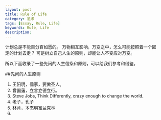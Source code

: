 ```yaml
---
layout: post
title: Rule of Life
category: 追求
tags: [Essay, Rule, Life]
keywords: Rule, Life
description:
---
```


计划总是不能百分百如愿的。
万物相互影响，万变之中，怎么可能按照着一个固定的计划去走？
可是树立自己人生的原则，却能让人不变应对万变。

所以下面收录了一些先闲的人生信条和原则，可以给我们参考和借鉴。

##先闲的人生原则
1. 王阳明，儒家，要做圣人。
2. 曾国藩，立言立德立行。
3. Steve Jobs, Think Differently, crazy enough to change the world.
4. 老子，孔子
5. 林肯，本杰明富兰克林
6. 
